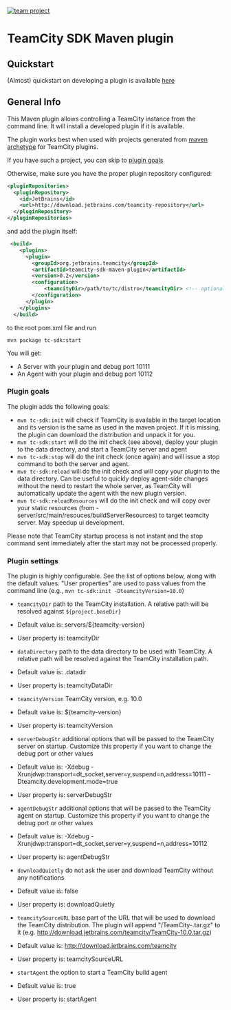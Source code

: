 [![team project](http://jb.gg/badges/team.svg)](https://confluence.jetbrains.com/display/ALL/JetBrains+on+GitHub)

TeamCity SDK Maven plugin
=========================

## Quickstart

 (Almost) quickstart on developing a plugin is available [here](https://github.com/nskvortsov/teamcity-sdk-maven-plugin/wiki/Developing-TeamCity-plugin)

## General Info

This Maven plugin allows controlling a TeamCity instance from the command line. It will install a developed plugin if it is available. 

The plugin works best when used with projects generated from [maven archetype](http://confluence.jetbrains.com/display/TCDL/Developing+Plugins+Using+Maven#DevelopingPluginsUsingMaven-MavenArchetypes) for TeamCity plugins.

If you have such a project, you can skip to [plugin goals](#plugin-goals)

Otherwise, make sure you have the proper plugin repository configured:
```xml
<pluginRepositories>
  <pluginRepository>
    <id>JetBrains</id>
    <url>http://download.jetbrains.com/teamcity-repository</url>
  </pluginRepository>
</pluginRepositories>
```
and add the plugin itself:

```xml
 <build>
    <plugins>
      <plugin>
        <groupId>org.jetbrains.teamcity</groupId>
        <artifactId>teamcity-sdk-maven-plugin</artifactId>
        <version>0.2</version>
        <configuration>
            <teamcityDir>/path/to/tc/distro</teamcityDir> <!-- optional -->
        </configuration>
      </plugin>
    </plugins>
  </build>
```
to the root pom.xml file and run

```mvn package tc-sdk:start```

You will get:
* A Server with your plugin and debug port 10111
* An Agent with your plugin and debug port  10112

### Plugin goals

The plugin adds the following goals:

* ```mvn tc-sdk:init``` will check if TeamCity is available in the target location and its version is the same as used in the maven project. If it is missing, the plugin can download the distribution and unpack it for you.
* ```mvn tc-sdk:start``` will do the init check (see above), deploy your plugin to the data directory, and start a TeamCity server and agent
* ```mvn tc-sdk:stop``` will do the init check (once again) and will issue a stop command to both the server and agent.
* ```mvn tc-sdk:reload``` will do the init check and will copy your plugin to the data directory. Can be useful to quickly deploy agent-side changes without the need to restart the whole server, as TeamCity will automatically update the agent with the new plugin version.
* ```mvn tc-sdk:reloadResources``` will do the init check and will copy over your static resources (from <plugin>-server/src/main/resouces/buildServerResources) to target teamcity server. May speedup ui development.

Please note that TeamCity startup process is not instant and the stop command sent immediately after the start may not be processed properly.

### Plugin settings

The plugin is highly configurable. See the list of options below, along with the default values. "User properties" are used to pass values from the command line (e.g., ```mvn tc-sdk:init -DteamcityVersion=10.0```)

- ```teamcityDir```	path to the TeamCity installation. A relative path will be resolved against ```${project.baseDir}```
 - Default value is: servers/${teamcity-version}
 - User property is: teamcityDir

- ```dataDirectory``` 	path to the data directory to be used with TeamCity. A relative path will be resolved against the TeamCity installation path.
 - Default value is: .datadir
 - User property is: teamcityDataDir

- ```teamcityVersion``` TeamCity version, e.g. 10.0
 - Default value is: ${teamcity-version}
 - User property is: teamcityVersion

- ```serverDebugStr``` 	additional options that will be passed to the TeamCity server on startup. Customize this property if you want to change the debug port or other values
 - Default value is: -Xdebug -Xrunjdwp:transport=dt_socket,server=y,suspend=n,address=10111 -Dteamcity.development.mode=true
 - User property is: serverDebugStr

- ```agentDebugStr``` 	additional options that will be passed to the TeamCity agent on startup. Customize this property if you want to change the debug port or other values
 - Default value is: -Xdebug -Xrunjdwp:transport=dt_socket,server=y,suspend=n,address=10112
 - User property is: agentDebugStr

- ```downloadQuietly``` do not ask the user and download TeamCity without any notifications
 - Default value is: false
 - User property is: downloadQuietly

- ```teamcitySourceURL``` base part of the URL that will be used to download the TeamCity distribution. The plugin will append "/TeamCity-<version>.tar.gz" to it (e.g. http://download.jetbrains.com/teamcity/TeamCity-10.0.tar.gz)
 - Default value is: http://download.jetbrains.com/teamcity
 - User property is: teamcitySourceURL

- ```startAgent``` the option to start a TeamCity build agent
 - Default value is: true
 - User property is: startAgent

